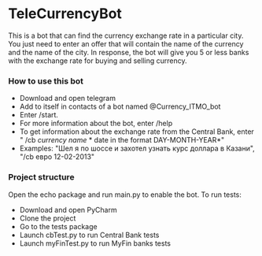 # TeleCurrencyBot
This is a bot that can find the currency exchange rate in a particular city. You just need to enter an offer that will contain the name of the currency and the name of the city. In response, the bot will give you 5 or less banks with the exchange rate for buying and selling currency.
### How to use this bot
+ Download and open telegram 
+ Add to itself in contacts of a bot named @Currency_ITMO_bot
+ Enter /start.
+ For more information about the bot, enter /help
+ To get information about the exchange rate from the Central Bank, enter " /cb *currency name* * date in the format DAY-MONTH-YEAR*"
+ Examples: "Шел я по шоссе и захотел узнать курс доллара в Казани", "/cb евро 12-02-2013"
### Project structure
Open the echo package and run main.py to enable the bot.
To run tests:
+ Download and open PyCharm
+ Clone the project
+ Go to the tests package
+ Launch cbTest.py to run Central Bank tests
+ Launch myFinTest.py to run MyFin banks tests